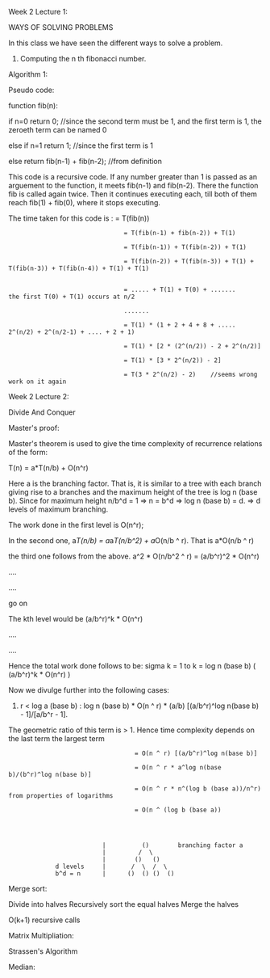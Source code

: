Week 2 Lecture 1:

WAYS OF SOLVING PROBLEMS

In this class we have seen the different ways to solve a problem.

1. Computing the n th fibonacci number.

Algorithm 1: 

Pseudo code:

function fib(n):

  if n=0 return 0;    //since the second term must be 1, and the first term is 1, the zeroeth term can be named 0
  
  else if n=1 return 1;   //since the first term is 1
  
  else return fib(n-1) + fib(n-2);   //from definition
  

This code is a recursive code. If any number greater than 1 is passed as an arguement to the function, it meets fib(n-1) and fib(n-2). There the function fib is called again twice. Then it continues executing each, till both of them reach fib(1) + fib(0), where it stops executing. 

The time taken for this code is :   = T(fib(n)) 
                                    
                                    = T(fib(n-1) + fib(n-2)) + T(1) 
                                    
                                    = T(fib(n-1)) + T(fib(n-2)) + T(1)
                                    
                                    = T(fib(n-2)) + T(fib(n-3)) + T(1) + T(fib(n-3)) + T(fib(n-4)) + T(1) + T(1)
                                    
                                    
                                    = ..... + T(1) + T(0) + .......         the first T(0) + T(1) occurs at n/2
                                    
                                    .......
                                    
                                    = T(1) * (1 + 2 + 4 + 8 + ..... 2^(n/2) + 2^(n/2-1) + .... + 2 + 1)
                                    
                                    = T(1) * [2 * (2^(n/2)) - 2 + 2^(n/2)]
                                    
                                    = T(1) * [3 * 2^(n/2)) - 2]
                                    
                                    = T(3 * 2^(n/2) - 2)    //seems wrong work on it again
                                    
                                    
                                    












Week 2 Lecture 2:

Divide And Conquer

Master's proof:

Master's theorem is used to give the time complexity of recurrence relations of the form:

T(n) = a*T(n/b) + O(n^r)

Here a is the branching factor. That is, it is similar to a tree with each branch giving rise to a branches and the maximum height of the tree is log n (base b). Since for maximum height n/b^d = 1 => n = b^d => log n (base b) = d. => d levels of maximum branching.

The work done in the first level is O(n^r);

In the second one, a*T(n/b) = a*a*T(n/b^2) + a*O(n/b ^ r). That is a*O(n/b ^ r)

the third one follows from the above. a^2 * O(n/b^2 ^ r) = (a/b^r)^2 * O(n^r)

....

....

go on

The kth level would be (a/b^r)^k * O(n^r)

....

....

Hence the total work done follows to be: sigma k = 1 to k = log n (base b) ( (a/b^r)^k * O(n^r) )

Now we divulge further into the following cases:

1) r < log a (base b) : log n (base b) * O(n ^ r) * (a/b) [(a/b^r)^log n(base b) - 1]/[a/b^r - 1].

The geometric ratio of this term is > 1. Hence time complexity depends on the last term the largest term 

                                       = O(n ^ r) [(a/b^r)^log n(base b)]
                                       
                                       = O(n ^ r * a^log n(base b)/(b^r)^log n(base b)]
                                       
                                       = O(n ^ r * n^(log b (base a))/n^r)    from properties of logarithms
                                       
                                       = O(n ^ (log b (base a))
                                       



                              |          ()        branching factor a
                              |         /  \
                              |        ()   ()
                 d levels     |       /  \  /  \
                 b^d = n      |      ()  () ()  ()
                                    


Merge sort:

Divide into halves
Recursively sort the equal halves
Merge the halves

O(k+1) recursive calls

Matrix Multipliation:

Strassen's Algorithm

Median:



